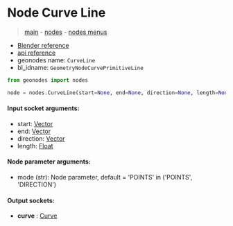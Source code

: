# Node Curve Line

> [main](../structure.md) - [nodes](nodes.md) - [nodes menus](nodes_menus.md)

- [Blender reference](https://docs.blender.org/manual/en/latest/modeling/geometry_nodes/curve_primitives/curve_line.html)
- [api reference](https://docs.blender.org/api/current/bpy.types.GeometryNodeCurvePrimitiveLine.html)
- geonodes name: `CurveLine`
- bl_idname: `GeometryNodeCurvePrimitiveLine`

```python
from geonodes import nodes

node = nodes.CurveLine(start=None, end=None, direction=None, length=None, mode='POINTS')
```

#### Input socket arguments:

- start: [Vector](Vector.md)
- end: [Vector](Vector.md)
- direction: [Vector](Vector.md)
- length: [Float](Float.md)

#### Node parameter arguments:

- mode (str): Node parameter, default = 'POINTS' in ('POINTS', 'DIRECTION')

#### Output sockets:

- **curve** : [Curve](Curve)

